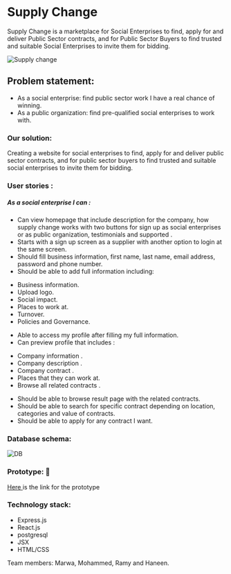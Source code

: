 # Supply Change
​​Supply Change is a marketplace for Social Enterprises to find, apply for and deliver Public Sector contracts, and for Public Sector Buyers to find trusted and suitable Social Enterprises to invite them for bidding.

![Supply change](https://i.imgur.com/rAREU7L.jpg)


## Problem statement:

 * As a social enterprise: find public sector work I have a real chance of winning.
 * As a public organization: find pre-qualified social enterprises to work with.


### Our solution:

Creating a website for social enterprises to find, apply for and deliver public sector contracts, and for public sector buyers to find trusted and suitable social enterprises to invite them for bidding.

### User stories :

##### As a social enterprise I can :

- Can view homepage that include description for the company, how supply change works with two buttons for sign up as social enterprises or as public organization, testimonials and supported .
- Starts with a sign up screen as a supplier with another option to login at the same screen.
- Should fill business information, first name, last name, email address, password and phone number.
- Should be able to add full information including:
 * Business information.
 * Upload logo.
 * Social impact.
 * Places to work at.
 * Turnover.
 * Policies and Governance.
- Able to access my profile after filling my full information.
- Can preview profile that includes :
 * Company information .
 * Company description .
 * Company contract .
 * Places that they can work at.
 * Browse all related contracts .
- Should be able to browse result page with the related contracts.
- Should be able to search for specific contract depending on location, categories and value of contracts.
- Should be able to apply for any contract I want.


### Database schema:

![DB](https://i.imgur.com/MJaQtfM.png)

### Prototype: :link:
[Here ](https://www.figma.com/file/0omMKJTbFpD7r6AuscYko6Wq/supply-change?node-id=0%3A1) is the link for the prototype

### Technology stack:

- Express.js
- React.js
- postgresql
- JSX
- HTML/CSS


Team members: Marwa, Mohammed, Ramy and Haneen.
